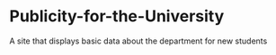 # Publicity-for-the-University
A site that displays basic data about the department for new students
